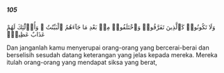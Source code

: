 ##### 105

<span class="ayah">وَلَا تَكُونُوا۟ كَٱلَّذِينَ تَفَرَّقُوا۟ وَٱخْتَلَفُوا۟ مِنۢ بَعْدِ مَا جَآءَهُمُ ٱلْبَيِّنَٰتُ ۚ وَأُو۟لَٰٓئِكَ لَهُمْ عَذَابٌ عَظِيمٌۭ</span>

<span class="ayah_translation">Dan janganlah kamu menyerupai orang-orang yang bercerai-berai dan berselisih sesudah datang keterangan yang jelas kepada mereka. Mereka itulah orang-orang yang mendapat siksa yang berat,</span>
